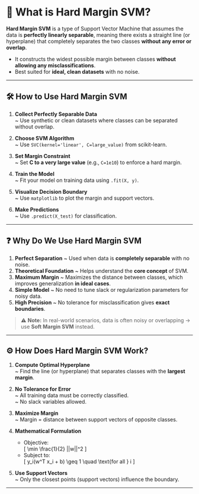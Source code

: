 # 🤖 What is Hard Margin SVM?

**Hard Margin SVM** is a type of Support Vector Machine that assumes the data is **perfectly linearly separable**, meaning there exists a straight line (or hyperplane) that completely separates the two classes **without any error or overlap**.

- It constructs the widest possible margin between classes **without allowing any misclassifications**.
- Best suited for **ideal, clean datasets** with no noise.

---

## 🛠️ **How to Use Hard Margin SVM**

1. **Collect Perfectly Separable Data**  
   ~ Use synthetic or clean datasets where classes can be separated without overlap.

2. **Choose SVM Algorithm**  
   ~ Use `SVC(kernel='linear', C=large_value)` from scikit-learn.

3. **Set Margin Constraint**  
   ~ Set **C to a very large value** (e.g., `C=1e10`) to enforce a hard margin.

4. **Train the Model**  
   ~ Fit your model on training data using `.fit(X, y)`.

5. **Visualize Decision Boundary**  
   ~ Use `matplotlib` to plot the margin and support vectors.

6. **Make Predictions**  
   ~ Use `.predict(X_test)` for classification.

---

## ❓ **Why Do We Use Hard Margin SVM**

1. **Perfect Separation** ~ Used when data is **completely separable** with no noise.
2. **Theoretical Foundation** ~ Helps understand the **core concept** of SVM.
3. **Maximum Margin** ~ Maximizes the distance between classes, which improves generalization **in ideal cases**.
4. **Simple Model** ~ No need to tune slack or regularization parameters for noisy data.
5. **High Precision** ~ No tolerance for misclassification gives **exact boundaries**.

> ⚠️ **Note:** In real-world scenarios, data is often noisy or overlapping → use **Soft Margin SVM** instead.

---

## ⚙️ **How Does Hard Margin SVM Work?**

1. **Compute Optimal Hyperplane**  
   ~ Find the line (or hyperplane) that separates classes with the **largest margin**.

2. **No Tolerance for Error**  
   ~ All training data must be correctly classified.  
   ~ No slack variables allowed.

3. **Maximize Margin**  
   ~ Margin = distance between support vectors of opposite classes.

4. **Mathematical Formulation**
   - Objective:  
     \[
     \min \frac{1}{2} ||w||^2
     \]
   - Subject to:  
     \[
     y_i(w^T x_i + b) \geq 1 \quad \text{for all } i
     \]

5. **Use Support Vectors**  
   ~ Only the closest points (support vectors) influence the boundary.

---


